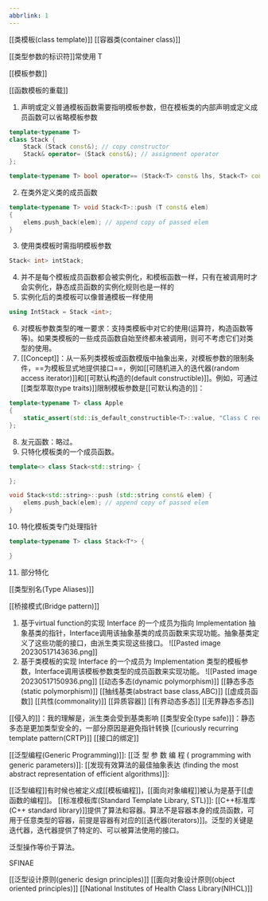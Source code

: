 ```yaml
---
abbrlink: 1
---
```

[[类模板(class template)]]
[[容器类(container class)]]

[[类型参数的标识符]]常使用 T 

[[模板参数]]

[[函数模板的重载]]


1. 声明或定义普通模板函数需要指明模板参数，但在模板类的内部声明或定义成员函数可以省略模板参数
```c++
template<typename T>
class Stack {
	Stack (Stack const&); // copy constructor 
	Stack& operator= (Stack const&); // assignment operator
};
```

```c++
template<typename T> bool operator== (Stack<T> const& lhs, Stack<T> const& rhs);
```
2. 在类外定义类的成员函数
```c++
template<typename T> void Stack<T>::push (T const& elem) 
{ 
	elems.push_back(elem); // append copy of passed elem 
}
```
3. 使用类模板时需指明模板参数
```c++
Stack< int> intStack;
```
4. 并不是每个模板成员函数都会被实例化，和模板函数一样，只有在被调用时才会实例化，静态成员函数的实例化规则也是一样的
5. 实例化后的类模板可以像普通模板一样使用
```c++
using IntStack = Stack <int>;
```
6. 对模板参数类型的唯一要求：支持类模板中对它的使用(运算符，构造函数等等)。如果类模板的一些成员函数自始至终都未被调用，则可不考虑它们对类型的使用。
7. [[Concept]]：从一系列类模板或函数模版中抽象出来，对模板参数的限制条件，==为模板显式地提供接口==，例如[[可随机进入的迭代器(random access iterator)]]和[[可默认构造的(default constructible)]]。例如，可通过[[类型萃取(type traits)]]限制模板参数是[[可默认构造的]]：
```c++
template<typename T> class Apple
{ 
	static_assert(std::is_default_constructible<T>::value, "Class C requires default-constructible elements");
};
```
8. 友元函数：略过。
9. 只特化模板类的一个成员函数。
```c++
template<> class Stack<std::string> {

};
```
```C++
void Stack<std::string>::push (std::string const& elem) { 
	elems.push_back(elem); // append copy of passed elem 
}
```
10. 特化模板类专门处理指针
```c++
template<typename T> class Stack<T*> {

}
```
11. 部分特化

[[类型别名(Type Aliases)]]


[[桥接模式(Bridge pattern)]]
1. 基于virtual function的实现
Interface 的一个成员为指向 Implementation 抽象基类的指针，Interface调用该抽象基类的成员函数来实现功能。抽象基类定义了这些功能的接口，由派生类实现这些接口。
![[Pasted image 20230517143636.png]]
2. 基于类模板的实现
Interface 的一个成员为 Implementation 类型的模板参数，Interface调用该模板参数类型的成员函数来实现功能。
  ![[Pasted image 20230517150936.png]]
[[动态多态(dynamic polymorphism)]]
[[静态多态(static polymorphism)]]
[[抽线基类(abstract base class,ABC)]]
[[虚成员函数]]
[[共性(commonality)]]
[[异质容器]]
[[有界动态多态]]
[[无界静态多态]]

[[侵入的]]：我的理解是，派生类会受到基类影响
[[类型安全(type safe)]]：静态多态是更加类型安全的，一部分原因是避免指针转换
[[curiously recurring template pattern(CRTP)]]
[[接口的绑定]]

[[泛型编程(Generic Programming)]]:
[[泛 型 参 数 编 程 ( programming with generic parameters)]]:
[[发现有效算法的最佳抽象表达 (finding the most abstract representation of efficient algorithms)]]:


[[泛型编程]]有时候也被定义成[[模板编程]]，[[面向对象编程]]被认为是基于[[虚函数的编程]]。
[[标准模板库(Standard Template Library, STL)]]:
[[C++标准库(C++ standard library)]]提供了算法和容器。算法不是容器本身的成员函数，可用于任意类型的容器，前提是容器有对应的[[迭代器(iterators)]]。泛型的关键是迭代器，迭代器提供了特定的、可以被算法使用的接口。

泛型操作等价于算法。

SFINAE

[[泛型设计原则(generic design principles)]]
[[面向对象设计原则(object oriented principles)]]
[[National Institutes of Health Class Library(NIHCL)]]






